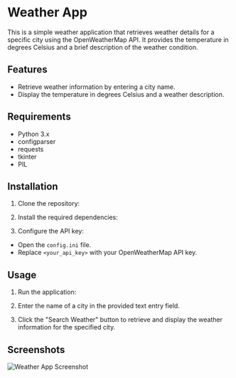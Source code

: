 # Weather App

This is a simple weather application that retrieves weather details for a specific city using the OpenWeatherMap API. It provides the temperature in degrees Celsius and a brief description of the weather condition.

## Features

- Retrieve weather information by entering a city name.
- Display the temperature in degrees Celsius and a weather description.

## Requirements

- Python 3.x
- configparser
- requests
- tkinter
- PIL

## Installation

1. Clone the repository:

2. Install the required dependencies:


3. Configure the API key:

- Open the `config.ini` file.
- Replace `<your_api_key>` with your OpenWeatherMap API key.

## Usage

1. Run the application:


2. Enter the name of a city in the provided text entry field.

3. Click the "Search Weather" button to retrieve and display the weather information for the specified city.

## Screenshots

![Weather App Screenshot](/screenshots/weather_app.png)

